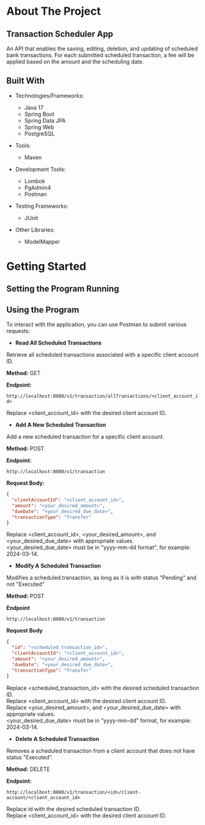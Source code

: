 # About The Project

## Transaction Scheduler App

An API that enables the saving, editing, deletion, and updating of scheduled bank transactions.
For each submitted scheduled transaction, a fee will be applied based on the amount and the scheduling date.

## Built With

- Technologies/Frameworks:
    - Java 17
    - Spring Boot
    - Spring Data JPA
    - Spring Web
    - PostgreSQL

- Tools:
    - Maven

- Development Tools:
    - Lombok
    - PgAdmin4
    - Postman

- Testing Frameworks:
    - JUnit

- Other Libraries:
    - ModelMapper

# Getting Started

## Setting the Program Running

## Using the Program

To interact with the application, you can use Postman to submit various requests:

-  **Read All Scheduled Transactions**

Retrieve all scheduled transactions associated with a specific client account ID.

**Method:** GET

**Endpoint:**

`http://localhost:8080/v1/transaction/allTransactions/<client_account_id>`

Replace <client_account_id> with the desired client account ID.

- **Add A New Scheduled Transaction**

Add a new scheduled transaction for a specific client account.

**Method:** POST

**Endpoint:**

`http://localhost:8080/v1/transaction`

**Request Body:**

```json
{
  "clientAccountId": "<client_account_id>",
  "amount": "<your_desired_amount>",
  "dueDate": "<your_desired_due_date>",
  "transactionType": "Transfer"
}
```

Replace <client_account_id>, <your_desired_amount>, and <your_desired_due_date> with appropriate values.   
<your_desired_due_date> must be in "yyyy-mm-dd format", for example: 2024-03-14.

- **Modify A Scheduled Transaction**

Modifies a scheduled transaction, as long as it is with status "Pending" and not "Executed"

**Method:** POST

**Endpoint**

`http://localhost:8080/v1/transaction`

**Request Body**

```json
{
  "id": "<scheduled_transaction_id>",
  "clientAccountId": "<client_account_id>",
  "amount": "<your_desired_amount>",
  "dueDate": "<your_desired_due_date>",
  "transactionType": "Transfer"
}
```

Replace <scheduled_transaction_id> with the desired scheduled transaction ID.  
Replace <client_account_id> with the desired client account ID.  
Replace <your_desired_amount>, and <your_desired_due_date> with appropriate values.  
<your_desired_due_date> must be in "yyyy-mm-dd" format, for example: 2024-03-14.
  
- **Delete A Scheduled Transaction**

Removes a scheduled transaction from a client account that does not have status "Executed".

**Method:** DELETE

**Endpoint:**

`http://localhost:8080/v1/transaction/<id>/client-account/<client_account_id>`

Replace id with the desired scheduled transaction ID.  
Replace <client_account_id> with the desired client account ID.